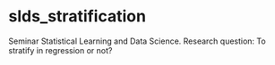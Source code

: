 # slds_stratification
Seminar Statistical Learning and Data Science. Research question: To stratify in regression or not?
